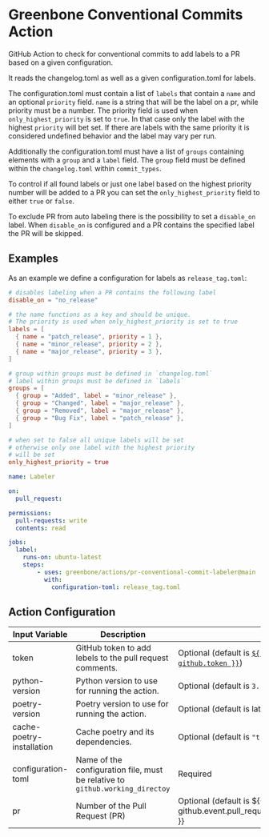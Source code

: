 # Greenbone Conventional Commits Action

GitHub Action to check for conventional commits to add labels to a PR based on a given configuration.

It reads the changelog.toml as well as a given configuration.toml for labels.

The configuration.toml must contain a list of `labels` that contain a `name` and an optional `priority` field.
`name` is a string that will be the label on a pr, while priority must be a number. The priority field is used when `only_highest_priority` is set to `true`. In that case only the label with the highest `priority` will bet set. If there are labels with the same priority it is considered undefined behavior and the label may vary per run.

Additionally the configuration.toml must have a list  of `groups` containing elements with a `group` and a `label` field. The `group` field must be defined within the `changelog.toml` within `commit_types`.

To control if all found labels or just one label based on the highest priority number will be added to a PR you can set the `only_highest_priority` field to either `true` or `false`.

To exclude PR from auto labeling there is the possibility to set a `disable_on` label. When `disable_on` is configured and a PR contains the specified label the PR will be skipped.


## Examples

As an example we define a configuration for labels as `release_tag.toml`:

```toml
# disables labeling when a PR contains the following label
disable_on = "no_release"

# the name functions as a key and should be unique.
# The priority is used when only_highest_priority is set to true
labels = [
  { name = "patch_release", priority = 1 },
  { name = "minor_release", priority = 2 },
  { name = "major_release", priority = 3 },
]

# group within groups must be defined in `changelog.toml`
# label within groups must be defined in `labels`
groups = [
  { group = "Added", label = "minor_release" },
  { group = "Changed", label = "major_release" },
  { group = "Removed", label = "major_release" },
  { group = "Bug Fix", label = "patch_release" },
]

# when set to false all unique labels will be set
# otherwise only one label with the highest priority
# will be set
only_highest_priority = true
```


```yml
name: Labeler

on:
  pull_request:

permissions:
  pull-requests: write
  contents: read

jobs:
  label:
    runs-on: ubuntu-latest
    steps:
        - uses: greenbone/actions/pr-conventional-commit-labeler@main
          with:
            configuration-toml: release_tag.toml
```


## Action Configuration

|Input Variable|Description| |
|--------------|-----------|-|
| token | GitHub token to add lebels to the pull request comments. | Optional (default is [`${{ github.token }}`](https://docs.github.com/en/actions/learn-github-actions/contexts#github-context)) |
| python-version | Python version to use for running the action. | Optional (default is `3.10`) |
| poetry-version | Poetry version to use for running the action. | Optional (default is latest) |
| cache-poetry-installation | Cache poetry and its dependencies. | Optional (default is `"true"`) |
| configuration-toml| Name of the configuration file, must be relative to `github.working_directoy` | Required  |
| pr | Number of the Pull Request (PR) | Optional (default is ${{ github.event.pull_request.number }} |
